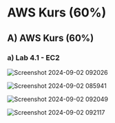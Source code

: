 # AWS Kurs (60%)

## A) AWS Kurs (60%)

### a) Lab 4.1 - EC2

![Screenshot 2024-09-02 092026](https://github.com/user-attachments/assets/816a10b4-f7f5-474e-8dce-d6e3c0324565)

![Screenshot 2024-09-02 085941](https://github.com/user-attachments/assets/01cf991a-a3e4-49cd-b087-b9ecd7a9496c)

![Screenshot 2024-09-02 092049](https://github.com/user-attachments/assets/807e3907-32c8-41bb-83ca-c5a94ffa4252)

![Screenshot 2024-09-02 092117](https://github.com/user-attachments/assets/14173e40-9b74-475a-b9f2-ff3620e0820b)

